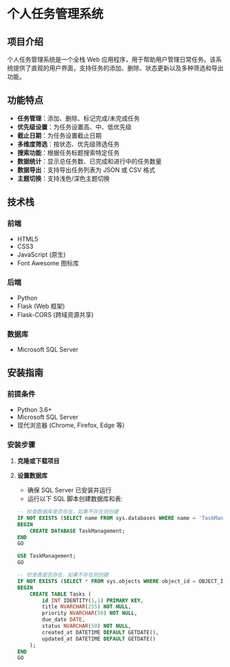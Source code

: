 # 个人任务管理系统

## 项目介绍

个人任务管理系统是一个全栈 Web 应用程序，用于帮助用户管理日常任务。该系统提供了直观的用户界面，支持任务的添加、删除、状态更新以及多种筛选和导出功能。

## 功能特点

- **任务管理**：添加、删除、标记完成/未完成任务
- **优先级设置**：为任务设置高、中、低优先级
- **截止日期**：为任务设置截止日期
- **多维度筛选**：按状态、优先级筛选任务
- **搜索功能**：根据任务标题搜索特定任务
- **数据统计**：显示总任务数、已完成和进行中的任务数量
- **数据导出**：支持导出任务列表为 JSON 或 CSV 格式
- **主题切换**：支持浅色/深色主题切换

## 技术栈

### 前端

- HTML5
- CSS3
- JavaScript (原生)
- Font Awesome 图标库

### 后端

- Python
- Flask (Web 框架)
- Flask-CORS (跨域资源共享)

### 数据库

- Microsoft SQL Server

## 安装指南

### 前提条件

- Python 3.6+
- Microsoft SQL Server
- 现代浏览器 (Chrome, Firefox, Edge 等)

### 安装步骤

1. **克隆或下载项目**

2. **设置数据库**

   - 确保 SQL Server 已安装并运行
   - 运行以下 SQL 脚本创建数据库和表:

   ```sql
   -- 检查数据库是否存在，如果不存在则创建
   IF NOT EXISTS (SELECT name FROM sys.databases WHERE name = 'TaskManagement')
   BEGIN
       CREATE DATABASE TaskManagement;
   END
   GO

   USE TaskManagement;
   GO

   -- 检查表是否存在，如果不存在则创建
   IF NOT EXISTS (SELECT * FROM sys.objects WHERE object_id = OBJECT_ID(N'[dbo].[Tasks]') AND type in (N'U'))
   BEGIN
       CREATE TABLE Tasks (
           id INT IDENTITY(1,1) PRIMARY KEY,
           title NVARCHAR(255) NOT NULL,
           priority NVARCHAR(50) NOT NULL,
           due_date DATE,
           status NVARCHAR(50) NOT NULL,
           created_at DATETIME DEFAULT GETDATE(),
           updated_at DATETIME DEFAULT GETDATE()
       );
   END
   GO
   ```
